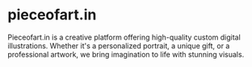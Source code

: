 # pieceofart.in
Pieceofart.in is a creative platform offering high-quality custom digital illustrations. Whether it's a personalized portrait, a unique gift, or a professional artwork, we bring imagination to life with stunning visuals.  
